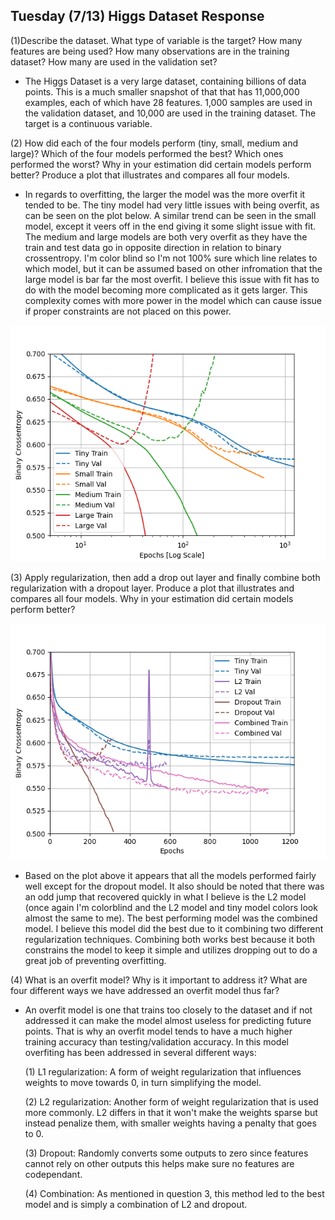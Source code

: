 ## Tuesday (7/13) Higgs Dataset Response

(1)Describe the dataset. What type of variable is the target? How many features are being used? 
How many observations are in the training dataset? How many are used in the validation set?

- The Higgs Dataset is a very large dataset, containing billions of data points. This is a much smaller snapshot of
that that has 11,000,000 examples, each of which have 28 features. 1,000 samples are used in the validation dataset, 
  and 10,000 are used in the training dataset. The target is a continuous variable. 

(2) How did each of the four models perform (tiny, small, medium and large)? Which of the four models performed 
the best? Which ones performed the worst? Why in your estimation did certain models perform better? 
Produce a plot that illustrates and compares all four models.

- In regards to overfitting, the larger the model was the more overfit it tended to be. The tiny model had very little
issues with being overfit, as can be seen on the plot below. A similar trend can be seen in the small model, except it
  veers off in the end giving it some slight issue with fit. The medium and large models are both very overfit as
  they have the train and test data go in opposite direction in relation to binary crossentropy. I'm color blind so I'm 
  not 100% sure which line relates to which model, but it can be assumed based on other infromation that the large
  model is bar far the most overfit. I believe this issue with fit has to do with the model becoming more complicated
  as it gets larger. This complexity comes with more power in the model which can cause issue if proper constraints 
  are not placed on this power.
  
![img_22.png](img_22.png)

(3) Apply regularization, then add a drop out layer and finally combine both regularization with a dropout layer. 
Produce a plot that illustrates and compares all four models. Why in your estimation did certain models perform better?

![img_23.png](img_23.png)

- Based on the plot above it appears that all the models performed fairly well except for the dropout model. It also
should be noted that there was an odd jump that recovered quickly in what I believe is the L2 model (once again I'm
  colorblind and the L2 model and tiny model colors look almost the same to me). The best performing model was the 
  combined model. I believe this model did the best due to it combining two different regularization techniques.
  Combining both works best because it both constrains the model to keep it simple and utilizes dropping out to do
  a great job of preventing overfitting.


(4) What is an overfit model? Why is it important to address it? 
What are four different ways we have addressed an overfit model thus far?

- An overfit model is one that trains too closely to the dataset and if not addressed it can make the model almost
useless for predicting future points. That is why an overfit model tends to have a much higher training accuracy than 
  testing/validation accuracy. In this model overfiting has been addressed in several different ways:
  
  (1) L1 regularization: A form of weight regularization that influences weights to move towards 0, in turn 
simplifying the model.
  
  (2) L2 regularization: Another form of weight regularization that is used more commonly. L2 differs in that it won't
make the weights sparse but instead penalize them, with smaller weights having a penalty that goes to 0.

  (3) Dropout: Randomly converts some outputs to zero since features cannot rely on other outputs this helps make
sure no features are codependant. 

  (4) Combination: As mentioned in question 3, this method led to the best model and is simply a combination of L2 
  and dropout.

